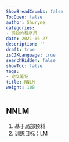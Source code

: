 ```yaml
---
ShowBreadCrumbs: false
TocOpen: false
author: Shuryne
categories:
- 孤独的程序员
date: 2021-06-27
description: ''
draft: true
isCJKLanguage: true
searchHidden: false
showToc: false
tags:
- 论文笔记
title: NNLM
weight: 100
---
```


## NNLM

1. 基于局部预料
1. 训练目标：LM